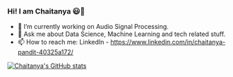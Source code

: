 ### Hi! I am Chaitanya 😃👋


- 🔭 I’m currently working on Audio Signal Processing.
- 💬 Ask me about Data Science, Machine Learning and tech related stuff.
- 📫 How to reach me: LinkedIn - https://www.linkedin.com/in/chaitanya-pandit-40325a172/

[![Chaitanya's GitHub stats](https://github-readme-stats.vercel.app/api?username=ChaitanyaPandit1998)](https://github.com/ChaitanyaPandit1998/github-readme-stats)

<!--
**ChaitanyaPandit1998/ChaitanyaPandit1998** is a ✨ _special_ ✨ repository because its `README.md` (this file) appears on your GitHub profile.

Here are some ideas to get you started:

- 🔭 I’m currently working on ...
- 🌱 I’m currently learning ...
- 👯 I’m looking to collaborate on ...
- 🤔 I’m looking for help with ...
- 💬 Ask me about ...
- 📫 How to reach me: ...
- 😄 Pronouns: ...
- ⚡ Fun fact: ...
-->

